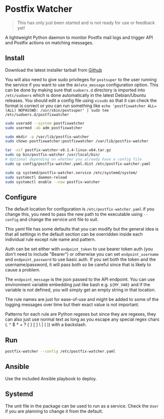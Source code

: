 # Postfix Watcher

> This has only just been started and is not ready for use or feedback yet!

A lightweight Python daemon to monitor Postfix mail logs and trigger API and Postfix actions on matching messages.

## Install
Download the latest installer tarball from [Github](https://github.com/lukos/postfix_watcher/releases)

You will also need to give sudo privileges for `postsuper` to the user running the service if you want to use the `delete_message` configuration option. This can be done
by making sure that `sudoers.d` directory is imported into `/etc/sudoers` which is done automatically in the latest Debian/Ubuntu releases. You should edit a config file
using `visudo` so that it can check the format is correct or you can run something like `echo 'postfixwatcher ALL=(ALL) NOPASSWD: /usr/sbin/postsuper' | sudo tee /etc/sudoers.d/postfixwatcher`

```sh
sudo useradd --system postfixwatcher
sudo usermod -aG adm postfixwatcher

sudo mkdir -p /var/lib/postfix-watcher
sudo chown postfixwatcher:postfixwatcher /var/lib/postfix-watcher

tar -xzf postfix-watcher-v0.1.4-linux-x64.tar.gz
sudo cp bin/postfix-watcher /usr/local/bin/
# Optional depending on whether you already have a config file
sudo cp config/postfix-watcher.yaml.dist /etc/postfix-watcher.yaml

sudo cp systemd/postfix-watcher.service /etc/systemd/system/
sudo systemctl daemon-reload
sudo systemctl enable --now postfix-watcher
```

## Configure
The default location for configuration is `/etc/postfix-watcher.yaml` if you change this, you need to pass the new path to the executable using `--config` and change the service unit file to suit.

This yaml file has some defaults that you can modify but the general idea is that all settings in the default section can be overridden inside each individual rule except rule name and pattern.

Auth can be set either with `endpoint_token` to use bearer token auth (you don't need to include "Bearer") or otherwise you can set `endpoint_username` and `endpoint_password` to use basic auth. If
you set both the token and the username/password, it will pass both so be careful since that is likely to cause a problem.

The `endpoint_message` is the json passed to the API endpoint. You can use environment variable embedding just like bash e.g. `${MY_VAR}` and if the variable is not defined, you will simply get an empty
string in that location. 

The rule names are just for ease-of-use and might be added to some of the logging messages over time but their exact value is not important.

Patterns for each rule are Python regexes but since they are regexes, they can also just use normal text as long as you escape any special regex chars (. ^ $ * + ? { } [ ] \ | ( )) with a backslash.


## Run
```sh
postfix-watcher --config /etc/postfix-watcher.yaml
```

## Ansible
Use the included Ansible playbook to deploy.

## Systemd
The unit file in the package can be used to run as a service. Check the `User` if you are planning to change it from the default.
